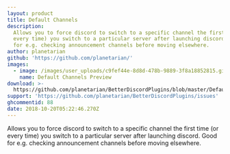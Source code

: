 ```yaml
---
layout: product
title: Default Channels
description:
  Allows you to force discord to switch to a specific channel the first time (or
  every time) you switch to a particular server after launching discord. Good
  for e.g. checking announcement channels before moving elsewhere.
author: planetarian
github: 'https://github.com/planetarian/'
images:
  - image: /images/user_uploads/c9fef44e-8d8d-478b-9889-3f8a18852815.gif
    name: Default Channels Preview
download: >-
  https://github.com/planetarian/BetterDiscordPlugins/blob/master/DefaultChannels.plugin.js
support: 'https://github.com/planetarian/BetterDiscordPlugins/issues'
ghcommentid: 88
date: 2018-10-20T05:22:46.270Z
---
```

Allows you to force discord to switch to a specific channel the first time (or every time) you switch to a particular server after launching discord. Good for e.g. checking announcement channels before moving elsewhere.